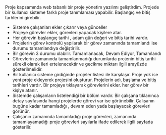 Proje kapsamında web tabanlı bir proje yönetim yazılımı geliştirdim.
Projede bir kullanıcı sisteme farklı proje tanımlaması yapabilir. Başlangıç ve bitiş tarhlerini girebilir. 
- Sisteme çalışanları ekler çıkarır veya günceller 
- Projeye görevler ekler, görevleri yapacak kişilere atar. 
- Her görevin başlangıç tarihi , adam gün değeri ve bitiş tarihi vardır. 
- Projelerin görev kontrolü yapılarak bir görev zamanında tamamlandı ise durumu tamamlandıya değiştirilir. 
- Bir görevin 3 durumu olabilir. Tamamlanacak, Devam Ediyor, Tamamlandı
- Görevlerin zamanında tamamlanmadığı durumlarda projenin bitiş tarihi sürekli olarak ileri ertelenecektir ve gecikme miktarı ilgili arayüzde gösterilmelidir. 
- Bir kullanıcı sisteme girdiğinde projeler listesi ile karşılaşır. Proje yok ise yeni proje ekleyerek projesini oluşturur. Projelerin adı, başlama ve bitiş tarihleri vardır. Bir projeye tıklayarak görevlerini ekler. her görev bir  kişiye atanır. 
- Sistemde çalışanların listelendiği bir bölüm vardır. Bir çalışana tıklanınca detay sayfasında hangi projelerde görevi var ise görünebilir.  Çalışanın bugüne kadar tamamladığı , devam eden yada başlayacak görevleri görünür. 
- Çalışanın zamanında tamamladığı proje görevleri, zamanında tamamlayamadığı proje görevleri sayılarla ifade edilerek ilgili sayfada  gösterilir.
